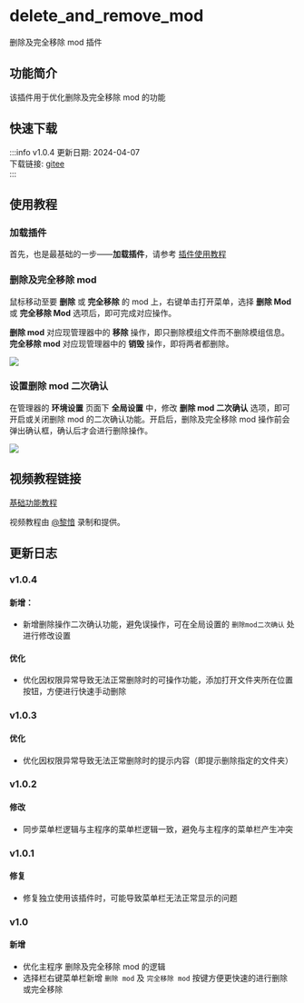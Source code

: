 # delete_and_remove_mod
删除及完全移除 mod 插件

## 功能简介
该插件用于优化删除及完全移除 mod 的功能

## 快速下载

:::info v1.0.4
更新日期:  2024-04-07<br/>
下载链接: [gitee](https://gitee.com/ticca/d3dx-skin-manage/releases/download/plugins/delete_and_remove_mod_v1.0.4.zip) <br/>
:::

## 使用教程

### 加载插件
首先，也是最基础的一步——**加载插件**，请参考 [插件使用教程](/help/tutorial-plugins)

### 删除及完全移除 mod
鼠标移动至要 **删除** 或 **完全移除** 的 mod 上，右键单击打开菜单，选择 **删除 Mod** 或 **完全移除 Mod** 选项后，即可完成对应操作。

**删除 mod** 对应现管理器中的 **移除** 操作，即只删除模组文件而不删除模组信息。<br/>
**完全移除 mod** 对应现管理器中的 **销毁** 操作，即将两者都删除。

![](/static/image/8101a380.png)

### 设置删除 mod 二次确认
在管理器的 **环境设置** 页面下 **全局设置** 中，修改 **删除 mod 二次确认** 选项，即可开启或关闭删除 mod 的二次确认功能。开启后，删除及完全移除 mod 操作前会弹出确认框，确认后才会进行删除操作。

![](/static/image/f9b8b6ef.png)

## 视频教程链接

[基础功能教程](https://www.bilibili.com/video/BV1qN4y1h7Uk/)

视频教程由 [@黎愔](/contribution) 录制和提供。

## 更新日志
### v1.0.4
#### 新增：
- 新增删除操作二次确认功能，避免误操作，可在全局设置的 `删除mod二次确认` 处进行修改设置

#### 优化
- 优化因权限异常导致无法正常删除时的可操作功能，添加打开文件夹所在位置按钮，方便进行快速手动删除

### v1.0.3
#### 优化
- 优化因权限异常导致无法正常删除时的提示内容（即提示删除指定的文件夹）

### v1.0.2
#### 修改
- 同步菜单栏逻辑与主程序的菜单栏逻辑一致，避免与主程序的菜单栏产生冲突 

### v1.0.1
#### 修复
- 修复独立使用该插件时，可能导致菜单栏无法正常显示的问题 

### v1.0
#### 新增
- 优化主程序 删除及完全移除 mod 的逻辑
- 选择栏右键菜单栏新增 `删除 mod` 及 `完全移除 mod` 按键方便更快速的进行删除或完全移除